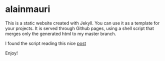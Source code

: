 # alainmauri

This is a static website created with Jekyll. You can use it as a template for your projects.
It is served through Github pages, using a shell script that merges only the generated html to my master branch.

I found the script reading this nice [post](https://pulkitsharma07.github.io/2017/09/23/using-jekyll-and-github-pages/)

Enjoy!
